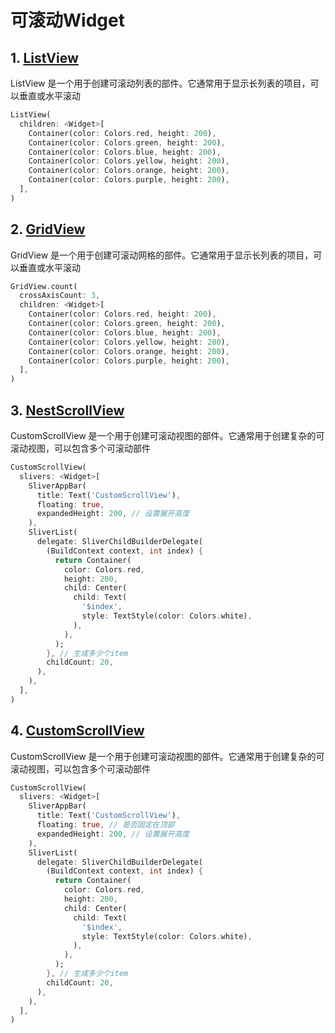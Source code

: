 # 可滚动Widget

## 1. [ListView](https://api.flutter.dev/flutter/widgets/ListView-class.html)

ListView 是一个用于创建可滚动列表的部件。它通常用于显示长列表的项目，可以垂直或水平滚动

```dart
ListView(
  children: <Widget>[
    Container(color: Colors.red, height: 200),
    Container(color: Colors.green, height: 200),
    Container(color: Colors.blue, height: 200),
    Container(color: Colors.yellow, height: 200),
    Container(color: Colors.orange, height: 200),
    Container(color: Colors.purple, height: 200),
  ],
)
```

## 2. [GridView](https://api.flutter.dev/flutter/widgets/GridView-class.html)

GridView 是一个用于创建可滚动网格的部件。它通常用于显示长列表的项目，可以垂直或水平滚动

```dart
GridView.count(
  crossAxisCount: 3,
  children: <Widget>[
    Container(color: Colors.red, height: 200),
    Container(color: Colors.green, height: 200),
    Container(color: Colors.blue, height: 200),
    Container(color: Colors.yellow, height: 200),
    Container(color: Colors.orange, height: 200),
    Container(color: Colors.purple, height: 200),
  ],
)
```

## 3. [NestScrollView](https://api.flutter.dev/flutter/widgets/CustomScrollView-class.html)

CustomScrollView 是一个用于创建可滚动视图的部件。它通常用于创建复杂的可滚动视图，可以包含多个可滚动部件

```dart
CustomScrollView(
  slivers: <Widget>[
    SliverAppBar(
      title: Text('CustomScrollView'),
      floating: true,
      expandedHeight: 200, // 设置展开高度
    ),
    SliverList(
      delegate: SliverChildBuilderDelegate(
        (BuildContext context, int index) {
          return Container(
            color: Colors.red,
            height: 200,
            child: Center(
              child: Text(
                '$index',
                style: TextStyle(color: Colors.white),
              ),
            ),
          );
        }, // 生成多少个item
        childCount: 20,
      ),
    ),
  ],
)
```

## 4. [CustomScrollView](https://api.flutter.dev/flutter/widgets/CustomScrollView-class.html)

CustomScrollView 是一个用于创建可滚动视图的部件。它通常用于创建复杂的可滚动视图，可以包含多个可滚动部件

```dart
CustomScrollView(
  slivers: <Widget>[
    SliverAppBar(
      title: Text('CustomScrollView'),
      floating: true, // 是否固定在顶部
      expandedHeight: 200, // 设置展开高度
    ),
    SliverList(
      delegate: SliverChildBuilderDelegate(
        (BuildContext context, int index) {
          return Container(
            color: Colors.red,
            height: 200,
            child: Center(
              child: Text(
                '$index',
                style: TextStyle(color: Colors.white),
              ),
            ),
          );
        }, // 生成多少个item
        childCount: 20,
      ),
    ),
  ],
)
```
